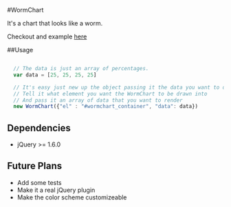 #WormChart

It's a chart that looks like a worm.

Checkout and example [here](https://waynemak.github.com/wormchart)

##Usage
```javascript

  // The data is just an array of percentages.
  var data = [25, 25, 25, 25]

  // It's easy just new up the object passing it the data you want to display
  // Tell it what element you want the WormChart to be drawn into
  // And pass it an array of data that you want to render
  new WormChart({"el" : "#wormchart_container", "data": data})

```

## Dependencies
* jQuery >= 1.6.0

## Future Plans

* Add some tests
* Make it a real jQuery plugin
* Make the color scheme customizeable
